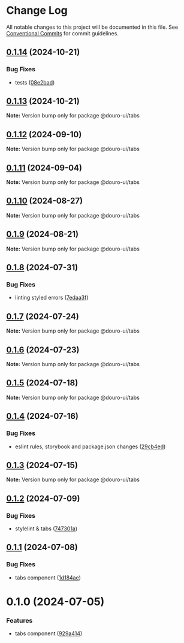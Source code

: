 # Change Log

All notable changes to this project will be documented in this file.
See [Conventional Commits](https://conventionalcommits.org) for commit guidelines.

## [0.1.14](https://github.com/Douro-ui/design-system/compare/@douro-ui/tabs@0.1.13...@douro-ui/tabs@0.1.14) (2024-10-21)

### Bug Fixes

- tests ([08e2bad](https://github.com/Douro-ui/design-system/commit/08e2bad07fcebdf8f765123b5d145ed8b3b44fc7))

## [0.1.13](https://github.com/Douro-ui/design-system/compare/@douro-ui/tabs@0.1.12...@douro-ui/tabs@0.1.13) (2024-10-21)

**Note:** Version bump only for package @douro-ui/tabs

## [0.1.12](https://github.com/Douro-ui/design-system/compare/@douro-ui/tabs@0.1.11...@douro-ui/tabs@0.1.12) (2024-09-10)

**Note:** Version bump only for package @douro-ui/tabs

## [0.1.11](https://github.com/Douro-ui/design-system/compare/@douro-ui/tabs@0.1.10...@douro-ui/tabs@0.1.11) (2024-09-04)

**Note:** Version bump only for package @douro-ui/tabs

## [0.1.10](https://github.com/Douro-ui/design-system/compare/@douro-ui/tabs@0.1.9...@douro-ui/tabs@0.1.10) (2024-08-27)

**Note:** Version bump only for package @douro-ui/tabs

## [0.1.9](https://github.com/Douro-ui/design-system/compare/@douro-ui/tabs@0.1.8...@douro-ui/tabs@0.1.9) (2024-08-21)

**Note:** Version bump only for package @douro-ui/tabs

## [0.1.8](https://github.com/Douro-ui/design-system/compare/@douro-ui/tabs@0.1.7...@douro-ui/tabs@0.1.8) (2024-07-31)

### Bug Fixes

- linting styled errors ([7edaa3f](https://github.com/Douro-ui/design-system/commit/7edaa3fe0bd8a02399bdcb18c953c35c8dcb2612))

## [0.1.7](https://github.com/Douro-ui/design-system/compare/@douro-ui/tabs@0.1.6...@douro-ui/tabs@0.1.7) (2024-07-24)

**Note:** Version bump only for package @douro-ui/tabs

## [0.1.6](https://github.com/Douro-ui/design-system/compare/@douro-ui/tabs@0.1.5...@douro-ui/tabs@0.1.6) (2024-07-23)

**Note:** Version bump only for package @douro-ui/tabs

## [0.1.5](https://github.com/Douro-ui/design-system/compare/@douro-ui/tabs@0.1.4...@douro-ui/tabs@0.1.5) (2024-07-18)

**Note:** Version bump only for package @douro-ui/tabs

## [0.1.4](https://github.com/Douro-ui/design-system/compare/@douro-ui/tabs@0.1.3...@douro-ui/tabs@0.1.4) (2024-07-16)

### Bug Fixes

- eslint rules, storybook and package.json changes ([29cb4ed](https://github.com/Douro-ui/design-system/commit/29cb4edd31124c4ca11f2c6f021c3381d33b8889))

## [0.1.3](https://github.com/Douro-ui/design-system/compare/@douro-ui/tabs@0.1.2...@douro-ui/tabs@0.1.3) (2024-07-15)

**Note:** Version bump only for package @douro-ui/tabs

## [0.1.2](https://github.com/Douro-ui/design-system/compare/@douro-ui/tabs@0.1.1...@douro-ui/tabs@0.1.2) (2024-07-09)

### Bug Fixes

- stylelint & tabs ([747301a](https://github.com/Douro-ui/design-system/commit/747301a42d6f1ba68b7e475fed5a05a610dc160e))

## [0.1.1](https://github.com/Douro-ui/design-system/compare/@douro-ui/tabs@0.1.0...@douro-ui/tabs@0.1.1) (2024-07-08)

### Bug Fixes

- tabs component ([1d184ae](https://github.com/Douro-ui/design-system/commit/1d184aeb69150d1f6c75b31aa42c0ac50089c299))

# 0.1.0 (2024-07-05)

### Features

- tabs component ([929a414](https://github.com/Douro-ui/design-system/commit/929a41402c7d932b2e5452c4a7a8a62e5700228d))
